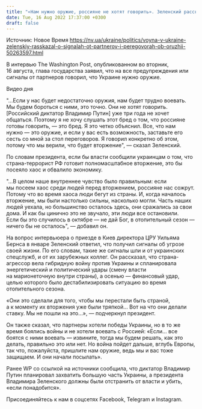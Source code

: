 ```yaml
---
title: "«Нам нужно оружие, россияне не хотят говорить». Зеленский рассказал о разговорах с партнерами о готовящемся вторжении РФ"
date: Tue, 16 Aug 2022 17:37:00 +0300
draft: false
---
```

Источник: Новое Время https://nv.ua/ukraine/politics/voyna-v-ukraine-zelenskiy-rasskazal-o-signalah-ot-partnerov-i-peregovorah-ob-oruzhii-50263597.html


 В интервью The Washington Post, опубликованном во вторник, 16 августа, глава государства заявил, что на все предупреждения или сигналы от партнеров говорил, что Украине нужно оружие.

 Видео дня   

"…Если у нас будет недостаточно оружия, нам будет трудно воевать. Мы будем бороться с ними, это точно. Они не хотят говорить. [Российский диктатор Владимир Путин] уже три года не хочет общаться. Поэтому я не хочу слушать этот бред о том, что россияне готовы говорить, — это бред. Я это четко объяснил. Все, что нам нужно — это оружие, и если у вас есть возможность, заставьте его сесть со мной за стол переговоров. Я говорил конкретно об этом, потому что мы верили, что будет вторжение", — сказал Зеленский.

По словам президента, если бы власти сообщили украинцам о том, что страна-террорист РФ готовит полномасштабное вторжение, это бы посеяло хаос и обвалило экономику.

"…В целом наше внутреннее чувство было правильным: если мы посеем хаос среди людей перед вторжением, россияне нас сожрут. Потому что во время хаоса люди бегут из страны. И, когда началось вторжение, мы были настолько сильны, насколько могли. Часть наших людей уехала, но большинство осталось здесь, они сражались за свои дома. И как бы цинично это не звучало, эти люди все остановили. Если бы это случилось в октябре — не дай Бог, в отопительный сезон — ничего бы не осталось", — добавил он.

На вопрос интервьюера о приезде в Киев директора ЦРУ Уильяма Бернса в январе Зеленский ответил, что получил сигналы об угрозе своей жизни. По его словам, такие же сигналы шли и от украинских спецслужб, и от их зарубежных коллег. Он рассказал, что страна-агрессор вела гибридную войну против Украины и спланировала энергетический и политический удары (смену власти на марионеточную внутри страны), а осенью — финансовый удар, целью которого было дестабилизировать ситуацию во время отопительного сезона.

«Они это сделали для того, чтобы мы перестали быть страной, а к моменту их вторжения уже были тряпкой… Вот на что они делали ставку. Мы не пошли на это…», — подчеркнул президент.

Он также сказал, что партнеры хотели победы Украины, но в то же время боялись войны и не хотели воевать с Россией: «Если… все боятся с ними воевать — извините, тогда мы будем решать, как это делать, правильно это или нет. Но война пойдет дальше, вглубь Европы, так что, пожалуйста, пришлите нам оружие, ведь мы и вас тоже защищаем. И они начали посылать».

Ранее WP со ссылкой на источники сообщила, что диктатор Владимир Путин планировал захватить большую часть Украины, а президента Владимира Зеленского должны были отстранить от власти и убить, «если понадобится».

Присоединяйтесь к нам в соцсетях Facebook, Telegram и Instagram.
